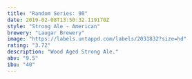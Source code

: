 ```yaml
---
title: "Random Series: 90"
date: 2019-02-08T13:50:32.119170Z
style: "Strong Ale - American"
brewery: "Laugar Brewery"
image: "https://labels.untappd.com/labels/2031832?size=hd"
rating: "3.72"
description: "Wood Aged Strong Ale."
abv: "9.5"
ibu: "40"
---
```

